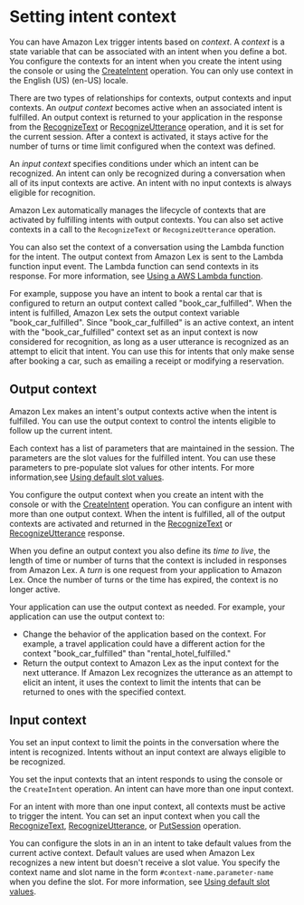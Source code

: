 # Setting intent context<a name="context-mgmt-active-context"></a>

You can have Amazon Lex trigger intents based on *context*\. A *context* is a state variable that can be associated with an intent when you define a bot\. You configure the contexts for an intent when you create the intent using the console or using the [CreateIntent](API_CreateIntent.md) operation\. You can only use context in the English \(US\) \(en\-US\) locale\.

There are two types of relationships for contexts, output contexts and input contexts\. An *output context* becomes active when an associated intent is fulfilled\. An output context is returned to your application in the response from the [RecognizeText](API_runtime_RecognizeText.md) or [RecognizeUtterance](API_runtime_RecognizeUtterance.md) operation, and it is set for the current session\. After a context is activated, it stays active for the number of turns or time limit configured when the context was defined\. 

An *input context* specifies conditions under which an intent can be recognized\. An intent can only be recognized during a conversation when all of its input contexts are active\. An intent with no input contexts is always eligible for recognition\. 

Amazon Lex automatically manages the lifecycle of contexts that are activated by fulfilling intents with output contexts\. You can also set active contexts in a call to the `RecognizeText` or `RecognizeUtterance` operation\.

You can also set the context of a conversation using the Lambda function for the intent\. The output context from Amazon Lex is sent to the Lambda function input event\. The Lambda function can send contexts in its response\. For more information, see [Using a AWS Lambda function](lambda.md)\.

For example, suppose you have an intent to book a rental car that is configured to return an output context called "book\_car\_fulfilled"\. When the intent is fulfilled, Amazon Lex sets the output context variable "book\_car\_fulfilled"\. Since "book\_car\_fulfilled" is an active context, an intent with the "book\_car\_fulfilled" context set as an input context is now considered for recognition, as long as a user utterance is recognized as an attempt to elicit that intent\. You can use this for intents that only make sense after booking a car, such as emailing a receipt or modifying a reservation\.

## Output context<a name="context-output"></a>

Amazon Lex makes an intent's output contexts active when the intent is fulfilled\. You can use the output context to control the intents eligible to follow up the current intent\.

Each context has a list of parameters that are maintained in the session\. The parameters are the slot values for the fulfilled intent\. You can use these parameters to pre\-populate slot values for other intents\. For more information,see [Using default slot values](context-mgmt-default.md)\.

You configure the output context when you create an intent with the console or with the [CreateIntent](API_CreateIntent.md) operation\. You can configure an intent with more than one output context\. When the intent is fulfilled, all of the output contexts are activated and returned in the [RecognizeText](API_runtime_RecognizeText.md) or [RecognizeUtterance](API_runtime_RecognizeUtterance.md) response\.

When you define an output context you also define its *time to live*, the length of time or number of turns that the context is included in responses from Amazon Lex\. A *turn* is one request from your application to Amazon Lex\. Once the number of turns or the time has expired, the context is no longer active\. 

Your application can use the output context as needed\. For example, your application can use the output context to:
+ Change the behavior of the application based on the context\. For example, a travel application could have a different action for the context "book\_car\_fulfilled" than "rental\_hotel\_fulfilled\."
+ Return the output context to Amazon Lex as the input context for the next utterance\. If Amazon Lex recognizes the utterance as an attempt to elicit an intent, it uses the context to limit the intents that can be returned to ones with the specified context\.

## Input context<a name="context-input"></a>

You set an input context to limit the points in the conversation where the intent is recognized\. Intents without an input context are always eligible to be recognized\.

You set the input contexts that an intent responds to using the console or the `CreateIntent` operation\. An intent can have more than one input context\.

For an intent with more than one input context, all contexts must be active to trigger the intent\. You can set an input context when you call the [RecognizeText](API_runtime_RecognizeText.md), [RecognizeUtterance](API_runtime_RecognizeUtterance.md), or [PutSession](API_runtime_PutSession.md) operation\. 

You can configure the slots in an in an intent to take default values from the current active context\. Default values are used when Amazon Lex recognizes a new intent but doesn't receive a slot value\. You specify the context name and slot name in the form `#context-name.parameter-name` when you define the slot\. For more information, see [Using default slot values](context-mgmt-default.md)\.